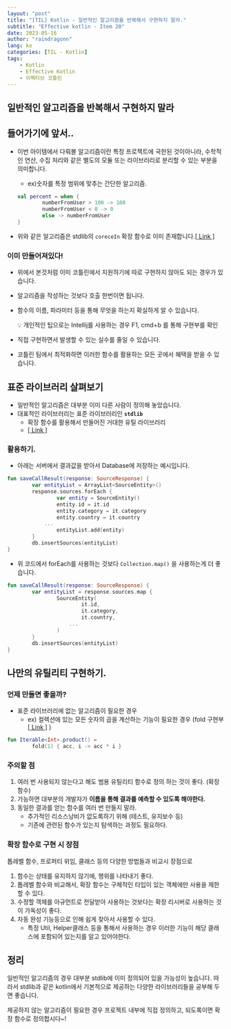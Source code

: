 ```yaml
---
layout: "post"
title: "[TIL] Kotlin - 일반적인 알고리즘을 반복해서 구현하지 말라."
subtitle: "Effective kotlin - Item 20"
date: 2023-05-16
author: "raindragonn"
lang: ko
categories: [TIL - Kotlin]
tags:
    - Kotlin
    - Effective Kotlin
    - 이펙티브 코틀린
---
```


## 일반적인 알고리즘을 반복해서 구현하지 말라

## 들어가기에 앞서..

- 이번 아이템에서 다뤄볼 알고리즘이란 특정 프로젝트에 국한된 것이아니라, 수학적인 연산, 수집 처리와 같은 별도의 모듈 또는 라이브러리로 분리할 수 있는 부분을 의미합니다.
    - ex)숫자를 특정 범위에 맞추는 간단한 알고리즘.
    
    ```kotlin
    val percent = when {
    		numberFromUser > 100 -> 100
    		numberFromUser < 0 -> 0
    		else -> numberFromUser
    }
    ```
    
- 위와 같은 알고리즘은 stdlib의 `coreceIn` 확장 함수로 이미 존재합니다.[[ Link ]](https://kotlinlang.org/api/latest/jvm/stdlib/kotlin.ranges/coerce-in.html)

### 이미 만들어져있다!

- 위에서 본것처럼 이미 코틀린에서 지원하기에 따로 구현하지 않아도 되는 경우가 있습니다.
- 알고리즘을 작성하는 것보다 호출 한번이면 됩니다.
- 함수의 이름, 파라미터 등을 통해 무엇을 하는지 확실하게 알 수 있습니다.
    
    <aside>
    💡 개인적인 팁으로는 Intellij를 사용하는 경우 F1, cmd+b 를 통해 구현부를 확인
    
    </aside>
    
- 직접 구현하면서 발생할 수 있는 실수를 줄일 수 있습니다.
- 코틀린 팀에서 최적화하면 이러한 함수를 활용하는 모든 곳에서 혜택을 받을 수 있습니다.

## 표준 라이브러리 살펴보기

- 일반적인 알고리즘은 대부분 이미 다른 사람이 정의해 놓았습니다.
- 대표적인 라이브러리는 표준 라이브러리인 **`stdlib`**
    - 확장 함수를 활용해서 만들어진 거대한 유틸 라이브러리
    - [[ Link ]](https://kotlinlang.org/api/latest/jvm/stdlib/)

### 활용하기.

- 아래는 서버에서 결과값을 받아서 Database에 저장하는 예시입니다.

```kotlin
fun saveCallResult(response: SourceResponse) {
		var entityList = ArrayList<SourceEntity>()
		response.sources.forEach {
				var entity = SourceEntity()
				entity.id = it.id
				entity.category = it.category
				entity.country = it.country
			...
				entityList.add(entity)
		}
		db.insertSources(entityList)
}
```

- 위 코드에서 forEach를 사용하는 것보다 `Collection.map()` 을 사용하는게 더 좋습니다.

```kotlin
fun saveCallResult(response: SourceResponse) {
		var entityList = response.sources.map {
				SourceEntity(
						it.id,
						it.category,
						it.country,
					...
				)
		}
		db.insertSources(entityList)
}
```

## 나만의 유틸리티 구현하기.

### 언제 만들면 좋을까?

- 표준 라이브러리에 없는 알고리즘이 필요한 경우
    - ex) 컬렉션에 있는 모든 숫자의 곱을 계산하는 기능이 필요한 경우 (fold 구현부 [[ Link ]](https://kotlinlang.org/api/latest/jvm/stdlib/kotlin.sequences/fold.html) )

```kotlin
fun Iterable<Int>.product() =
		fold(1) { acc, i -> acc * i } 
```

### 주의할 점

1. 여러 번 사용되지 않는다고 해도 범용 유틸리티 함수로 정의 하는 것이 좋다. (확장 함수)
2. 가능하면 대부분의 개발자가 **이름을 통해 결과를 예측할 수 있도록 해야한다.**
3. 동일한 결과를 얻는 함수를 여러 번 만들지 말라.
    - 추가적인 리소스낭비가 없도록하기 위해 (테스트, 유지보수 등)
    - 기존에 관련된 함수가 있는지 탐색하는 과정도 필요하다.

### 확장 함수로 구현 시 장점

톱레벨 함수, 프로퍼티 위임, 클래스 등의 다양한 방법들과 비교시 장점으로

1. 함수는 상태를 유지하지 않기에, 행위를 나타내기 좋다.
2. 톱레벨 함수와 비교해서, 확장 함수는 구체적인 타입이 있는 객체에만 사용을 제한할 수 있다.
3. 수정할 객체를 아규먼트로 전달받아 사용하는 것보다는 확장 리시버로 사용하는 것이 가독성이 좋다.
4. 자동 완성 기능등으로 인해 쉽게 찾아서 사용할 수 있다.
    - 특정 Util, Helper클래스 등을 통해서 사용하는 경우 이러한 기능이 해당 클래스에 포함되어 있는지를 알고 있어야한다.

## 정리

일반적인 알고리즘의 경우 대부분 stdlib에 이미 정의되어 있을 가능성이 높습니다. 따라서 stdlib과 같은 kotlin에서 기본적으로 제공하는 다양한 라이브러리들을 공부해 두면 좋습니다.

제공하지 않는 알고리즘이 필요한 경우 프로젝트 내부에 직접 정의하고, 되도록이면 확장 함수로 정의합시다~!